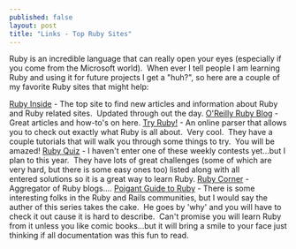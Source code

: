 ```yaml
--- 
published: false
layout: post
title: "Links - Top Ruby Sites"
---
```

Ruby is an incredible language that can really open your eyes (especially if you come from the Microsoft world).  When ever I tell people I am learning Ruby and using it for future projects I get a "huh?", so here are a couple of my favorite Ruby sites that might help:

<a href="http://rubyinside.com/" title="Ruby Inside">Ruby Inside</a> - The top site to find new articles and information about Ruby and Ruby related sites.  Updated through out the day.
<a href="http://www.oreillynet.com/ruby/" title="O'Reilly Ruby Blog">O'Reilly Ruby Blog</a> - Great articles and how-to's on here.
<a href="http://tryruby.hobix.com/" title="Try Ruby!">Try Ruby!</a> - An online parser that allows you to check out exactly what Ruby is all about.  Very cool.  They have a couple tutorials that will walk you through some things to try.  You will be amazed!
<a href="http://rubyquiz.com/" title="Ruby Quiz">Ruby Quiz</a> - I haven't enter one of these weekly contests yet...but I plan to this year.  They have lots of great challenges (some of which are very hard, but there is some easy ones too) listed along with all entered solutions so it is a great way to learn Ruby.
<a href="http://rubycorner.com/" title="Ruby Corner">Ruby Corner</a> - Aggregator of Ruby blogs....
<a href="http://www.poignantguide.net/ruby/index.html" title="Poigant Guide to Ruby">Poigant Guide to Ruby</a> - There is some interesting folks in the Ruby and Rails communities, but I would say the auther of this series takes the cake.  He goes by 'why' and you will have to check it out cause it is hard to describe.  Can't promise you will learn Ruby from it unless you like comic books...but it will bring a smile to your face just thinking if all documentation was this fun to read.
